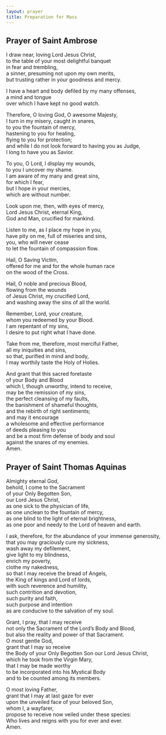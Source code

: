 ```yaml
---
layout: prayer
title: Preparation for Mass
---
```

## Prayer of Saint Ambrose

I draw near, loving Lord Jesus Christ,  
to the table of your most delightful banquet  
in fear and trembling,  
a sinner, presuming not upon my own merits,  
but trusting rather in your goodness and mercy.  

I have a heart and body defiled by my many offenses,  
a mind and tongue  
over which I have kept no good watch.

Therefore, O loving God, O awesome Majesty,  
I turn in my misery, caught in snares,  
to you the fountain of mercy,  
hastening to you for healing,  
flying to you for protection;  
and while I do not look forward to having you as Judge,  
I long to have you as Savior.

To you, O Lord, I display my wounds,  
to you I uncover my shame.  
I am aware of my many and great sins,  
for which I fear,  
but I hope in your mercies,  
which are without number.

Look upon me, then, with eyes of mercy,  
Lord Jesus Christ, eternal King,  
God and Man, crucified for mankind.

Listen to me, as I place my hope in you,  
have pity on me, full of miseries and sins,  
you, who will never cease  
to let the fountain of compassion flow.

Hail, O Saving Victim,  
offered for me and for the whole human race  
on the wood of the Cross.

Hail, O noble and precious Blood,  
flowing from the wounds  
of Jesus Christ, my crucified Lord,  
and washing away the sins of all the world.

Remember, Lord, your creature,  
whom you redeemed by your Blood.  
I am repentant of my sins,  
I desire to put right what I have done.

Take from me, therefore, most merciful Father,  
all my iniquities and sins,  
so that, purified in mind and body,  
I may worthily taste the Holy of Holies.

And grant that this sacred foretaste  
of your Body and Blood  
which I, though unworthy, intend to receive,  
may be the remission of my sins,  
the perfect cleansing of my faults,  
the banishment of shameful thoughts,  
and the rebirth of right sentiments;  
and may it encourage  
a wholesome and effective performance  
of deeds pleasing to you  
and be a most firm defense of body and soul  
against the snares of my enemies.  
Amen.

## Prayer of Saint Thomas Aquinas

Almighty eternal God,  
behold, I come to the Sacrament  
of your Only Begotten Son,  
our Lord Jesus Christ,  
as one sick to the physician of life,  
as one unclean to the fountain of mercy,  
as one blind to the light of eternal brightness,  
as one poor and needy to the Lord of heaven and earth.

I ask, therefore, for the abundance of your immense generosity,  
that you may graciously cure my sickness,  
wash away my defilement,  
give light to my blindness,  
enrich my poverty,  
clothe my nakedness,  
so that I may receive the bread of Angels,  
the King of kings and Lord of lords,  
with such reverence and humility,  
such contrition and devotion,  
such purity and faith,  
such purpose and intention  
as are conducive to the salvation of my soul.  

Grant, I pray, that I may receive  
not only the Sacrament of the Lord’s Body and Blood,  
but also the reality and power of that Sacrament.  
O most gentle God,  
grant that I may so receive  
the Body of your Only Begotten Son our Lord Jesus Christ,  
which he took from the Virgin Mary,  
that I may be made worthy  
to be incorporated into his Mystical Body  
and to be counted among its members.

O most loving Father,  
grant that I may at last gaze for ever  
upon the unveiled face of your beloved Son,  
whom I, a wayfarer,  
propose to receive now veiled under these species:  
Who lives and reigns with you for ever and ever.  
Amen.